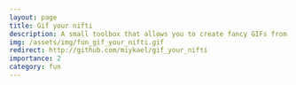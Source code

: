 ```yaml
---
layout: page
title: Gif your nifti
description: A small toolbox that allows you to create fancy GIFs from MRI brain images.
img: /assets/img/fun_gif_your_nifti.gif
redirect: http://github.com/miykael/gif_your_nifti
importance: 2
category: fun
---
```

